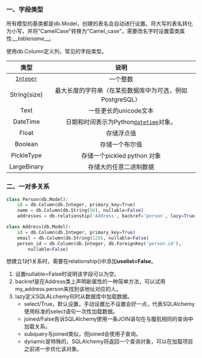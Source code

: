 ### 一、字段类型

所有模型的基类都是db.Model，创建的表名会自动进行设置。将大写的表名转化为小写，并将"CamelCase"转换为"Camel_case"，需要改名字时设置雷类属性:*__tablename*__。

使用db.Column定义列，常见的字段类型。

|                             类型                             |                             说明                             |
| :----------------------------------------------------------: | :----------------------------------------------------------: |
| [`Integer`](https://docs.sqlalchemy.org/en/13/core/type_basics.html#sqlalchemy.types.Integer) |                           一个整数                           |
|                         String(size)                         |   最大长度的字符串（在某些数据库中为可选，例如PostgreSQL）   |
|                             Text                             |                    一些更长的unicode文本                     |
|                           DateTime                           | 日期和时间表示为Python[`datetime`](https://docs.python.org/3/library/datetime.html#datetime.datetime)对象。 |
|                            Float                             |                          存储浮点值                          |
|                           Boolean                            |                        存储一个布尔值                        |
|                          PickleType                          |                 存储一个pickled python 对象                  |
|                         LargeBinary                          |                    存储大的任意二进制数据                    |

### 二、一对多关系

```python
class Person(db.Model):
    id = db.Column(db.Integer, primary_key=True)
    name = db.Column(db.String(50), nullable=False)
    addresses = db.relationship('Address', backref='person', lazy=True)

class Address(db.Model):
    id = db.Column(db.Integer, primary_key=True)
    email = db.Column(db.String(120), nullable=False)
    person_id = db.Column(db.Integer, db.ForeignKey('person.id'),
        nullable=False)
```

想建立1对1关系时，需要在relationship()中添加**uselist=False**。

1. 设置nullable=False时说明该字段可以为空。
2. backref是在Address类上声明新属性的一种简单方法，可以试用my_address.person来找到该地址对应的人。
3. lazy定义SQLALchemy何时从数据库中加载数据。
    - select/True，默认设置，手动设置比不设置会好一点，代表SQLAlchemy使用标准的select语句一次性加载数据。
    - joined/False告诉SQLAlchemy使用一条JOIN语句在与腹肌相同的查询中加载关系。
    - subquery与joined类似，但joined会使用子查询。
    - dynamic是特殊的，SQLAlchemy将返回一个查询对象，可以在加载项目之前进一步优化该对象。

